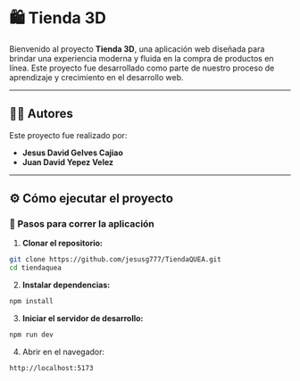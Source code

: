 # 🛍️ Tienda 3D

Bienvenido al proyecto **Tienda 3D**, una aplicación web diseñada para brindar una experiencia moderna y fluida en la compra de productos en línea. Este proyecto fue desarrollado como parte de nuestro proceso de aprendizaje y crecimiento en el desarrollo web.

---

## 👨‍💻 Autores

Este proyecto fue realizado por:

- **Jesus David Gelves Cajiao**
- **Juan David Yepez Velez**

---

## ⚙️ Cómo ejecutar el proyecto

### 🚀 Pasos para correr la aplicación

1. **Clonar el repositorio:**

```bash
git clone https://github.com/jesusg777/TiendaQUEA.git
cd tiendaquea
```

2. **Instalar dependencias:**

```bash
npm install
```

3. **Iniciar el servidor de desarrollo:**

```bash
npm run dev
```

4. Abrir en el navegador:

```bash
http://localhost:5173
```
